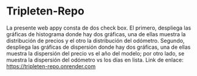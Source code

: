 # Tripleten-Repo
La presente web appy consta de dos check box. El primero, despliega las gráficas de histograma donde hay dos gráficas, una de ellas muestra la distribución de precios y el otro la distribución del odómetro. Segundo, despliega las gráficas de dispersión donde hay dos gráficas, una de ellas muestra la dispersión del precio vs el año del modelo; por otro lado, se muestra la dispersión del odómetro vs los días en lista.
Link de enlace: https://tripleten-repo.onrender.com